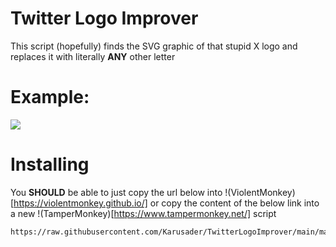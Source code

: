 #  Twitter Logo Improver
This script (hopefully) finds the SVG graphic of that stupid X logo and replaces it with literally **ANY** other letter
#  Example:
![](https://raw.githubusercontent.com/Karusader/TwitterLogoImprover/main/Examples/Example.gif)
#  Installing
You **SHOULD** be able to just copy the url below into !(ViolentMonkey)[https://violentmonkey.github.io/] or copy the content of the below link into a new !(TamperMonkey)[https://www.tampermonkey.net/] script
```
https://raw.githubusercontent.com/Karusader/TwitterLogoImprover/main/main.js
```
